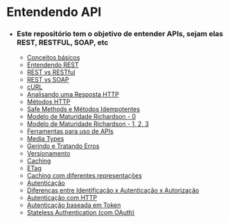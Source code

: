 # Entendendo API

- ### Este repositório tem o objetivo de entender APIs, sejam elas REST, RESTFUL, SOAP, etc
  - <a href="https://github.com/MatheusGobetti/entendendo_api/blob/main/conceitos-basicos.md">Conceitos básicos</a><br>
  - <a href="https://github.com/MatheusGobetti/entendendo_api/blob/main/entendendo-rest.md">Entendendo REST</a>
  - <a href="https://github.com/MatheusGobetti/entendendo_api/blob/main/rest-vs-restful.md">REST vs RESTful</a>
  - <a href="https://github.com/MatheusGobetti/entendendo_api/blob/main/rest-vs-soap.md">REST vs SOAP</a>
  - <a href="https://github.com/MatheusGobetti/entendendo_api/blob/main/cURL.md">cURL</a>
  - <a href="https://github.com/MatheusGobetti/entendendo_api/blob/main/analisando-http-response.md">Analisando uma Resposta HTTP</a>
  - <a href="https://github.com/MatheusGobetti/entendendo_api/blob/main/metodos-http.md">Métodos HTTP</a>
  - <a href="https://github.com/MatheusGobetti/entendendo_api/blob/main/safe-methods-idempotentes.md">Safe Methods e Métodos Idempotentes</a>
  - <a href="https://github.com/MatheusGobetti/entendendo_api/blob/main/modelo-maturidade-richardson0.md">Modelo de Maturidade Richardson - 0</a>
  - <a href="https://github.com/MatheusGobetti/entendendo_api/blob/main/modelo-maturidade-richardson1-2-3.md">Modelo de Maturidade Richardson - 1, 2, 3</a>
  - <a href="https://github.com/MatheusGobetti/entendendo_api/blob/main/ferramentas.md">Ferramentas para uso de APIs</a>
  - <a href="https://github.com/MatheusGobetti/entendendo_api/blob/main/media-types.md">Media Types</a>
  - <a href="https://github.com/MatheusGobetti/entendendo_api/blob/main/gerindo-erros-classes-http-status-code.md">Gerindo e Tratando Erros</a>
  - <a href="https://github.com/MatheusGobetti/entendendo_api/blob/main/versionamento.md">Versionamento</a>
  - <a href="https://github.com/MatheusGobetti/entendendo_api/blob/main/caching.md">Caching</a>
  - <a href="https://github.com/MatheusGobetti/entendendo_api/blob/main/ETag.md">ETag</a>
  - <a href="https://github.com/MatheusGobetti/entendendo_api/blob/main/cache-com-diferentes-representacoes.md">Caching com diferentes representações</a>
  - <a href="https://github.com/MatheusGobetti/entendendo_api/blob/main/autenticacao.md">Autenticação</a>
  - <a href="https://github.com/MatheusGobetti/entendendo_api/blob/main/identificacao-autenticacao-autorizacao.md">Diferenças entre Identificação x Autenticação x Autorização</a>
  - <a href="https://github.com/MatheusGobetti/entendendo_api/blob/main/autenticacao-com-http.md">Autenticação com HTTP</a>
  - <a href="https://github.com/MatheusGobetti/entendendo_api/blob/main/autenticacao-baseada-em-token.md">Autenticação baseada em Token</a>
  - <a href="https://github.com/MatheusGobetti/entendendo_api/blob/main/stateless-authentication.md">Stateless Authentication (com OAuth)</a>
  

